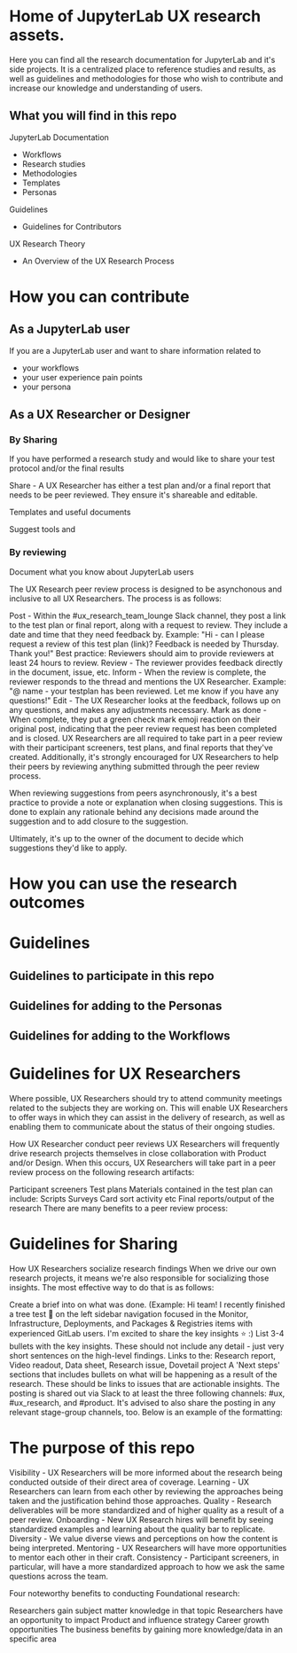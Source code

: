 # Home of JupyterLab UX research assets. 

Here you can find all the research documentation for JupyterLab and it's side projects.
It is a centralized place to reference studies and results, as well as guidelines and methodologies for those who wish to contribute and increase our knowledge and understanding of users.

## What you will find in this repo

JupyterLab Documentation
- Workflows
- Research studies
- Methodologies
- Templates
- Personas

Guidelines
- Guidelines for Contributors

UX Research Theory
- An Overview of the UX Research Process


# How you can contribute

## As a JupyterLab user

If you are a JupyterLab user and want to share information related to
- your workflows 
- your user experience pain points
- your persona


## As a UX Researcher or Designer

### By Sharing
If you have performed a research study and would like to share your test protocol and/or the final results

Share - A UX Researcher has either a test plan and/or a final report that needs to be peer reviewed. They ensure it's shareable and editable.

Templates and useful documents

Suggest tools and 

### By reviewing

Document what you know about JupyterLab users


The UX Research peer review process is designed to be asynchonous and inclusive to all UX Researchers. The process is as follows:

Post - Within the #ux_research_team_lounge Slack channel, they post a link to the test plan or final report, along with a request to review. They include a date and time that they need feedback by.
Example: "Hi - can I please request a review of this test plan (link)? Feedback is needed by Thursday. Thank you!"
Best practice: Reviewers should aim to provide reviewers at least 24 hours to review.
Review - The reviewer provides feedback directly in the document, issue, etc.
Inform - When the review is complete, the reviewer responds to the thread and mentions the UX Researcher.
Example: "@ name - your testplan has been reviewed. Let me know if you have any questions!"
Edit - The UX Researcher looks at the feedback, follows up on any questions, and makes any adjustments necessary.
Mark as done - When complete, they put a green check mark emoji reaction on their original post, indicating that the peer review request has been completed and is closed.
UX Researchers are all required to take part in a peer review with their participant screeners, test plans, and final reports that they've created. Additionally, it's strongly encouraged for UX Researchers to help their peers by reviewing anything submitted through the peer review process.

When reviewing suggestions from peers asynchronously, it's a best practice to provide a note or explanation when closing suggestions. This is done to explain any rationale behind any decisions made around the suggestion and to add closure to the suggestion.

Ultimately, it's up to the owner of the document to decide which suggestions they'd like to apply.





# How you can use the research outcomes

# Guidelines
## Guidelines to participate in this repo

## Guidelines for adding to the Personas

## Guidelines for adding to the Workflows







# Guidelines for UX Researchers 


Where possible, UX Researchers should try to attend community meetings related to the subjects they are working on. This will enable UX Researchers to  offer ways in which they can assist in the delivery of research, as well as enabling them to communicate about the status of their ongoing studies. 


How UX Researcher conduct peer reviews
UX Researchers will frequently drive research projects themselves in close collaboration with Product and/or Design. When this occurs, UX Researchers will take part in a peer review process on the following research artifacts:

Participant screeners
Test plans
Materials contained in the test plan can include:
Scripts
Surveys
Card sort activity
etc
Final reports/output of the research
There are many benefits to a peer review process:


# Guidelines for Sharing

How UX Researchers socialize research findings
When we drive our own research projects, it means we're also responsible for socializing those insights. The most effective way to do that is as follows:



Create a brief into on what was done. (Example: Hi team! I recently finished a tree test :deciduous_tree: on the left sidebar navigation focused in the Monitor, Infrastructure, Deployments, and Packages & Registries items with experienced GitLab users. I'm excited to share the key insights :star: :)
List 3-4 bullets with the key insights. These should not include any detail - just very short sentences on the high-level findings.
Links to the: Research report, Video readout, Data sheet, Research issue, Dovetail project
A 'Next steps' sections that includes bullets on what will be happening as a result of the research. These should be links to issues that are actionable insights.
The posting is shared out via Slack to at least the three following channels: #ux, #ux_research, and #product. It's advised to also share the posting in any relevant stage-group channels, too.
Below is an example of the formatting:


# The purpose of this repo

Visibility - UX Researchers will be more informed about the research being conducted outside of their direct area of coverage.
Learning - UX Researchers can learn from each other by reviewing the approaches being taken and the justification behind those approaches.
Quality - Research deliverables will be more standardized and of higher quality as a result of a peer review.
Onboarding - New UX Research hires will benefit by seeing standardized examples and learning about the quality bar to replicate.
Diversity - We value diverse views and perceptions on how the content is being interpreted.
Mentoring - UX Researchers will have more opportunities to mentor each other in their craft.
Consistency - Participant screeners, in particular, will have a more standardized approach to how we ask the same questions across the team.


Four noteworthy benefits to conducting Foundational research:

Researchers gain subject matter knowledge in that topic
Researchers have an opportunity to impact Product and influence strategy
Career growth opportunities
The business benefits by gaining more knowledge/data in an specific area




